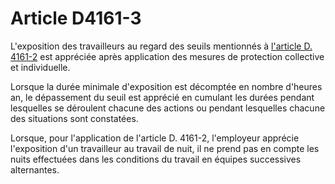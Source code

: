 # Article D4161-3

L'exposition des travailleurs au regard des seuils mentionnés à [l'article D. 4161-2][1] est appréciée après application des mesures de protection collective et individuelle. 



Lorsque la durée minimale d'exposition est décomptée en nombre d'heures an, le dépassement du seuil est apprécié en cumulant les durées pendant lesquelles se déroulent chacune des actions ou pendant lesquelles chacune des situations sont constatées.

Lorsque, pour l'application de l'article D. 4161-2, l'employeur apprécie l'exposition d'un travailleur au travail de nuit, il ne prend pas en compte les nuits effectuées dans les conditions du travail en équipes successives alternantes.

 [1]: /affichCodeArticle.do?cidTexte=LEGITEXT000006072050&idArticle=LEGIARTI000031823411&dateTexte=&categorieLien=id